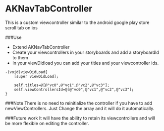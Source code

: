 AKNavTabController
==================

This is a custom viewcontroller similar to the android google play store scroll tab on ios


###Use
- Extend AKNavTabController
- Create your viewcontrollers in your storyboards and add a storyboardId to them
- In your viewDidload  you can add your titles and your viewcontroller ids.

```
-(void)viewDidLoad{
    [super viewDidLoad];
    
    self.titles=@[@"vc0",@"vc1",@"vc2",@"vc3"];
    self.viewControllersId=@[@"vc0",@"vc1",@"vc2",@"vc3"];
}
```

###Note
 There is no need to reinitialize the controller if you have to add newViewControllers. Just Change the array and it will do it automatically.
 
 
###Future work
It will have the ability to retain its viewcontrollers and will be more flexible on editing the controller.